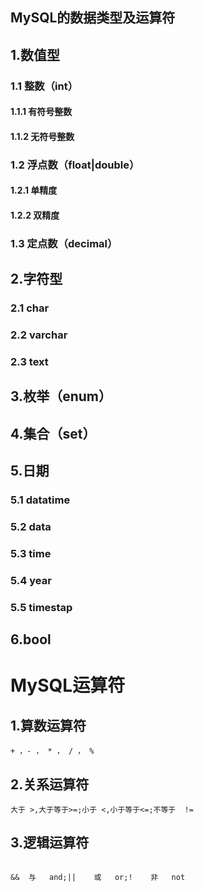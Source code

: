 ## MySQL的数据类型及运算符

## 1.数值型

### 1.1 整数（int）

#### 1.1.1 有符号整数



#### 1.1.2 无符号整数



### 1.2 浮点数（float|double）

#### 1.2.1 单精度



#### 1.2.2 双精度



### 1.3 定点数（decimal）



## 2.字符型

### 2.1 char

### 2.2 varchar

### 2.3 text

## 3.枚举（enum）



## 4.集合（set）



## 5.日期

### 5.1 datatime

### 5.2 data

### 5.3 time

### 5.4 year

### 5.5 timestap



## 6.bool



# MySQL运算符

## 1.算数运算符

```mysql
+ ，- ， * ， / ， %
```



## 2.关系运算符

```mysql
大于 >,大于等于>=;小于 <,小于等于<=;不等于  !=
```



## 3.逻辑运算符

```mysql

&&  与   and;||    或   or;!    非   not

```


